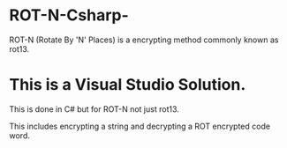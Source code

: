 # ROT-N-Csharp-

ROT-N (Rotate By 'N' Places) is a encrypting method commonly known as rot13.

# This is a Visual Studio Solution.

This is done in C# but for ROT-N not just rot13.

This includes encrypting a string and decrypting a ROT encrypted code word.
